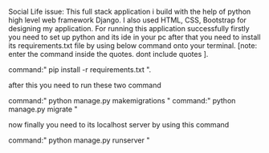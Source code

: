 Social Life issue:
This full stack application i build with the help of python high level web framework Django. 
I also used HTML, CSS, Bootstrap for designing my application.
For running this application successfully
firstly you need to set up python and its ide in your pc after that 
you need to install its requirements.txt file by using below command onto your terminal. 
[note: enter the command inside the quotes. dont include quotes ].

command:" pip install -r requirements.txt ".

after this you need to run these two command

command:" python manage.py makemigrations "
command:" python manage.py migrate "

now finally you need to its localhost server by using this command

command:" python manage.py runserver "
